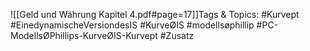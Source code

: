 
![[Geld und Währung Kapitel 4.pdf#page=17]]Tags & Topics:
   #Kurvept
   #EinedynamischeVersiondesIS
   #KurveØIS
   #modellsøphillip
   #PC-ModellsØPhillips-KurveØIS-Kurvept
   #Zusatz